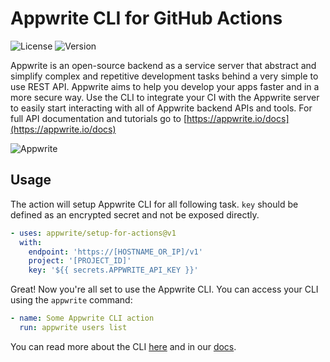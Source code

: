# Appwrite CLI for GitHub Actions

![License](https://img.shields.io/github/license/appwrite/setup-for-actions.svg?v=1)
![Version](https://img.shields.io/badge/api%20version-0.7.0-blue.svg?v=1)

Appwrite is an open-source backend as a service server that abstract and simplify complex and repetitive development tasks behind a very simple to use REST API. Appwrite aims to help you develop your apps faster and in a more secure way.
Use the CLI to integrate your CI with the Appwrite server to easily start interacting with all of Appwrite backend APIs and tools.
For full API documentation and tutorials go to [https://appwrite.io/docs](https://appwrite.io/docs)

![Appwrite](https://appwrite.io/images/github.png)

## Usage

The action will setup Appwrite CLI for all following task. `key` should be defined as an encrypted secret and not be exposed directly.
```yml
- uses: appwrite/setup-for-actions@v1
  with:
    endpoint: 'https://[HOSTNAME_OR_IP]/v1'
    project: '[PROJECT_ID]'
    key: '${{ secrets.APPWRITE_API_KEY }}'
```

Great! Now you're all set to use the Appwrite CLI. You can access your CLI using the `appwrite` command:

```yml
- name: Some Appwrite CLI action
  run: appwrite users list
```

You can read more about the CLI [here](https://appwrite.io/docs/command-line) and in our [docs](https://appwrite.io/docs).
